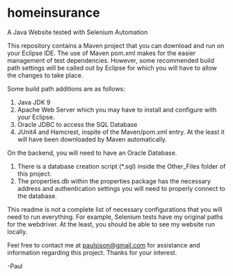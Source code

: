 # homeinsurance
A Java Website tested with Selenium Automation

This repository contains a Maven project that you can download and run on your Eclipse IDE. The use of Maven pom.xml makes for the easier management of test dependencies.
However, some recommended build path settings will be called out by Eclipse for which you will have to allow the changes to take place.

Some build path additions are as follows:
1) Java JDK 9
2) Apache Web Server which you may have to install and configure with your Eclipse.
3) Oracle JDBC to access the SQL Database
4) JUnit4 and Hamcrest, inspite of the Maven/pom.xml entry. At the least it will have been downloaded by Maven automatically.

On the backend, you will need to have an Oracle Database. 
1) There is a database creation script (*.sql) inside the Other_Files folder of this project.
2) The properties.db within the properties package has the necessary address and authentication settings you will need
  to properly connect to the database.
  
This readme is not a complete list of necessary configurations that you will need to run everything. For example, Selenium tests have my original paths for the webdriver.
At the least, you should be able to see my website run locally.  

Feel free to contact me at paulsison@gmail.com for assistance and information regarding this project. Thanks for your interest.
  
  -Paul
  

